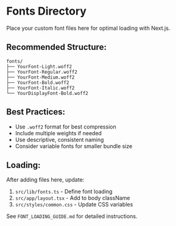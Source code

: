 # Fonts Directory

Place your custom font files here for optimal loading with Next.js.

## Recommended Structure:
```
fonts/
├── YourFont-Light.woff2
├── YourFont-Regular.woff2
├── YourFont-Medium.woff2
├── YourFont-Bold.woff2
├── YourFont-Italic.woff2
└── YourDisplayFont-Bold.woff2
```

## Best Practices:
- Use `.woff2` format for best compression
- Include multiple weights if needed
- Use descriptive, consistent naming
- Consider variable fonts for smaller bundle size

## Loading:
After adding files here, update:
1. `src/lib/fonts.ts` - Define font loading
2. `src/app/layout.tsx` - Add to body className
3. `src/styles/common.css` - Update CSS variables

See `FONT_LOADING_GUIDE.md` for detailed instructions.
